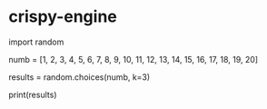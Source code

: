 # crispy-engine

import random

numb = [1, 2, 3, 4, 5, 6, 7, 8, 9, 10, 11, 12, 13, 14, 15, 16, 17, 18, 19, 20]

results = random.choices(numb, k=3)

print(results)
